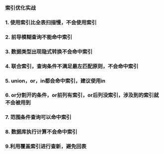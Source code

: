### 索引优化实战

### 1. 使用索引比全表扫描慢，不会使用索引

### 2. 前导模糊查询不能命中索引

### 3. 数据类型出现隐式转换不会命中索引

### 4. 联合索引，查询条件不满足最左匹配原则，不会命中索引

### 5. union，or，in都会命中索引，建议使用in

### 6. or分割开的条件，or前列有索引，or后列没索引，涉及到的索引就不会被用到

### 7. 范围条件查询可以命中索引

### 8. 数据库执行计算不会命中索引

### 9.利用覆盖索引进行查新，避免回表



